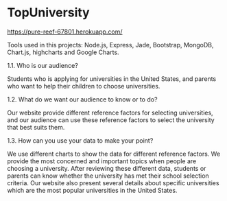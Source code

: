 # TopUniversity
https://pure-reef-67801.herokuapp.com/

Tools used in this projects: 
Node.js, Express, Jade, Bootstrap, MongoDB, Chart.js, highcharts and Google Charts.

1.1. Who is our audience?

Students who is applying for universities in the United States, and parents who want to help their children to choose universities.

1.2. What do we want our audience to know or to do?

Our website provide different reference factors for selecting universities, and our audience can use these reference factors to select the university that best suits them.

1.3. How can you use your data to make your point?

We use different charts to show the data for different reference factors. We provide the most concerned and important topics when people are choosing a
university. After reviewing these different data, students or parents can know whether the university has met their school selection criteria. Our website also present several details about specific universities which are the most popular universities in the United States. 
